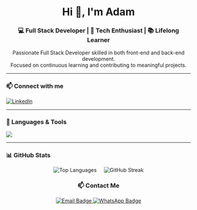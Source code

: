 <h1 align="center">Hi 👋, I'm Adam</h1>
<h3 align="center">💻 Full Stack Developer | 🚀 Tech Enthusiast | 📚 Lifelong Learner</h3>

<p align="center">
  Passionate Full Stack Developer skilled in both front-end and back-end development.<br/>
  Focused on continuous learning and contributing to meaningful projects.
</p>

---

### 📫 Connect with me
<p align="left">
  <a href="https://linkedin.com/in/adam-ramdani-yunus-813aa328b" target="blank">
    <img align="center" src="https://skillicons.dev/icons?i=linkedin" alt="LinkedIn" />
  </a>
</p>

---

### 🧰 Languages & Tools
<p align="left">
  <img src="https://skillicons.dev/icons?i=html,css,js,ts,php,python,go,react,vue,nextjs,nodejs,nestjs,express,redux,tailwind,bootstrap,codeigniter,laravel,mysql,postgres,mongodb,mariadb,git,linux" />
</p>

---

### 📊 GitHub Stats
<div style="display: flex; flex-wrap: wrap; justify-content: center; gap: 20px;">
  <img src="https://github-readme-stats.vercel.app/api/top-langs?username=adamramdaniyunus&show_icons=true&locale=en&layout=compact" alt="Top Languages" />
<!--   <img src="https://github-readme-stats.vercel.app/api?username=adamramdaniyunus&show_icons=true&locale=en" alt="GitHub Stats" /> -->
  <img src="https://github-readme-streak-stats.herokuapp.com/?user=adamramdaniyunus" alt="GitHub Streak" />
</div>

<h3 align="center">📫 Contact Me</h3>

<div align="center">
  <a href="mailto:adamramdani1122@@gmail.com">
    <img src="https://img.shields.io/badge/Email-D14836?style=for-the-badge&logo=gmail&logoColor=white" alt="Email Badge"/>
  </a>
  <a href="https://wa.me/6289526496026" target="_blank">
    <img src="https://img.shields.io/badge/WhatsApp-25D366?style=for-the-badge&logo=whatsapp&logoColor=white" alt="WhatsApp Badge"/>
  </a>
</div>
